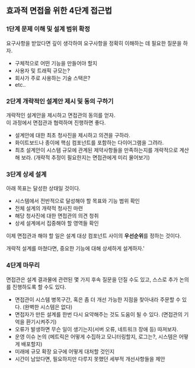 ## 효과적 면접을 위한 4단계 접근법

### 1단계 문제 이해 및 설계 범위 확정
요구사항을 받았다면 깊이 생각하여 요구사항을 정확히 이해하는 데 필요한 질문을 하자.
* 구체적으로 어떤 기능을 만들어야 할지
* 사용자 및 트래픽 규모는?
* 회사가 주로 사용하는 기술 스택은?
* etc..

### 2단계 개략적인 설계안 제시 및 동의 구하기
개략적인 설계안을 제시하고 면접관의 동의를 얻자.   
이 과정에서 면접관과 협력하며 진행하면 좋다.
* 설계안에 대한 최초 청사진을 제시하고 의견을 구하라.
* 화이트보드나 종이에 핵심 컴포넌트를 포함하는 다이어그램을 그려라.
* 최초 설계안이 시스템 규모에 관계된 제약사항들을 만족하는지를 개략적으로 계산해 보라. (개략적 추정이 필요한지는 면접관에게 미리 물어보기)

### 3단계 상세 설계
아래 목표는 달성한 상태일 것이다.
* 시스템에서 전반적으로 달성해야 할 목표와 기능 범위 확인
* 전체 설계의 개략적 청사진 마련
* 해당 청사진에 대한 면접관의 의견 청취
* 상세 설계에서 집중해야 할 영역들 확인

이제 면접관과 해야 할 일은 설계 대상 컴포넌트 사이의 **우선순위**를 정하는 것이다.

개략적 설계를 마쳤다면, 중요한 기능에 대해 상세하게 설계하자.'

### 4단계 마무리
면접관은 설계 결과물에 관련된 몇 가지 후속 질문을 던질 수도 있고, 스스로 추가 논의를 진행하도록 할 수도 있다.

* 면접관이 시스템 병목구간, 혹은 좀 더 개선 가능한 지점을 찾아내라 주문할 수 있다. (완벽한 시스템은 없다)
* 면접자가 만든 설계를 한번 다시 요약해주는 것도 도움이 될 수 있다. (면접관의 기억을 환기시켜주기)
* 오류가 발생하면 무슨 일이 생기는지(서버 오류, 네트워크 장애 등) 따져보자.
* 운영 이슈 논의 (메트릭은 어떻게 수집하고 모니터링할지, 로그는?, 시스템은 어떻게 배포할지)
* 미래에 규모 확장 요구에 어떻게 대처할 것인지
* 시간이 남았다면, 필요하지만 다루지 못했던 세부적 개선사항들을 제안
